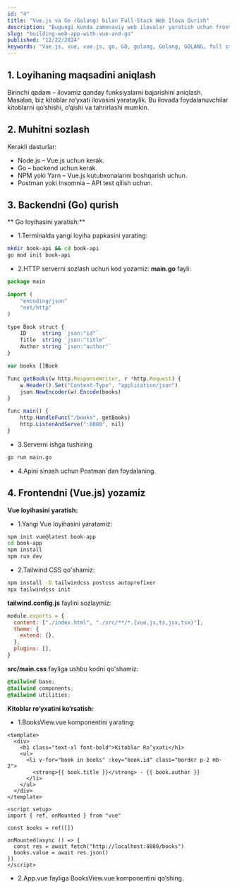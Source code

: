 ```yaml
---
id: "4"
title: "Vue.js va Go (Golang) bilan Full-Stack Web Ilova Qurish"
description: "Bugungi kunda zamonaviy web ilovalar yaratish uchun frontend va backend texnologiyalarining uyg‘un ishlashi muhim ahamiyatga ega. Ushbu maqolada Vue.js va Go (Golang) yordamida full-stack web ilova qurishni bosqichma-bosqich ko‘rib chiqamiz."
slug: "building-web-app-with-vue-and-go"
published: "12/22/2024"
keywords: "Vue.js, vue, vue.js, go, GO, golang, Golang, GOLANG, full stack, full-stack, web ilova, backend, frontend"
---
```


## 1. Loyihaning maqsadini aniqlash

Birinchi qadam – ilovamiz qanday funksiyalarni bajarishini aniqlash. Masalan, biz kitoblar ro‘yxati ilovasini yarataylik. Bu ilovada foydalanuvchilar kitoblarni qo‘shishi, o‘qishi va tahrirlashi mumkin.

## 2. Muhitni sozlash

Kerakli dasturlar:

- Node.js – Vue.js uchun kerak.
- Go – backend uchun kerak.
- NPM yoki Yarn – Vue.js kutubxonalarini boshqarish uchun.
- Postman yoki Insomnia – API test qilish uchun.

## 3. Backendni (Go) qurish

** Go loyihasini yaratish:**

- 1.Terminalda yangi loyiha papkasini yarating:

```bash
mkdir book-api && cd book-api
go mod init book-api
```

- 2.HTTP serverni sozlash uchun kod yozamiz:
  **main.go** fayli:

```js
package main

import (
    "encoding/json"
    "net/http"
)

type Book struct {
    ID     string `json:"id"`
    Title  string `json:"title"`
    Author string `json:"author"`
}

var books []Book

func getBooks(w http.ResponseWriter, r *http.Request) {
    w.Header().Set("Content-Type", "application/json")
    json.NewEncoder(w).Encode(books)
}

func main() {
    http.HandleFunc("/books", getBooks)
    http.ListenAndServe(":8080", nil)
}
```

- 3.Serverni ishga tushiring

```bash
go run main.go
```

- 4.Apini sinash uchun Postman`dan foydalaning.

## 4. Frontendni (Vue.js) yozamiz

**Vue loyihasini yaratish:**

- 1.Yangi Vue loyihasini yaratamiz:

```bash
npm init vue@latest book-app
cd book-app
npm install
npm run dev
```

- 2.Tailwind CSS qo'shamiz:

```bash
npm install -D tailwindcss postcss autoprefixer
npx tailwindcss init
```

**tailwind.config.js** faylini sozlaymiz:

```js
module.exports = {
  content: ["./index.html", "./src/**/*.{vue,js,ts,jsx,tsx}"],
  theme: {
    extend: {},
  },
  plugins: [],
}
```

**src/main.css** fayliga ushbu kodni qo'shamiz:

```css
@tailwind base;
@tailwind components;
@tailwind utilities;
```

**Kitoblar ro‘yxatini ko‘rsatish:**

- 1.<block>BooksView.vue</block> komponentini yarating:

```vue
<template>
  <div>
    <h1 class="text-xl font-bold">Kitoblar Ro‘yxati</h1>
    <ul>
      <li v-for="book in books" :key="book.id" class="border p-2 mb-2">
        <strong>{{ book.title }}</strong> - {{ book.author }}
      </li>
    </ul>
  </div>
</template>

<script setup>
import { ref, onMounted } from "vue"

const books = ref([])

onMounted(async () => {
  const res = await fetch("http://localhost:8080/books")
  books.value = await res.json()
})
</script>
```

- 2.<block>App.vue</block> fayliga <block>BooksView.vue</block> komponentini qo‘shing.
